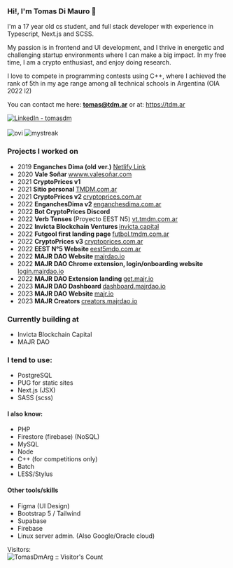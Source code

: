 ### Hi!, I'm Tomas Di Mauro 👋

I'm a 17 year old cs student, and full stack developer with experience in Typescript, Next.js and SCSS.

My passion is in frontend and UI development, and I thrive in energetic and challenging startup environments where I can make a big impact. In my free time, I am a crypto enthusiast, and enjoy doing research.

I love to compete in programming contests using C++, where I achieved the rank of 5th in my age range among all technical schools in Argentina (OIA 2022 l2)

You can contact me here: <b>tomas@tdm.ar</b> 
or at: https://tdm.ar

<a target="_blank" href="https://www.linkedin.com/in/tomasdm/" target="_blank">
   <img alt="LinkedIn - tomasdm" src="https://img.shields.io/badge/LinkedIn-0077B5.svg?&style=for-the-badge&logo=linkedin&logoColor=white" />
</a>
<br><br>

<img src="https://github-readme-stats.vercel.app/api/top-langs?username=TomasDmArg&show_icons=true&locale=en&layout=compact&theme=dark&hide_border=true" alt="ovi" />
<img src="http://github-readme-streak-stats.herokuapp.com?user=TomasDmArg&theme=dark&hide_border=true" alt="mystreak"/>


### Projects I worked on
- 2019 <b> Enganches Dima (old ver.)</b> [Netlify Link](https://nervous-easley-7b832c.netlify.app/)
- 2020 <b> Vale Soñar </b> [wwww.valesoñar.com](https://xn--valesoar-i3a.com)
- 2021 <b> CryptoPrices v1 </b>
- 2021 <b> Sitio personal </b> [TMDM.com.ar](https://tmdm.com.ar)
- 2021 <b> CryptoPrices v2 </b> [cryptoprices.com.ar](https://cryptoprices.com.ar)
- 2022 <b> EnganchesDima v2 </b> [enganchesdima.com.ar](https://enganchesdima.com.ar)
- 2022 <b> Bot CryptoPrices Discord </b>
- 2022 <b> Verb Tenses </b> (Proyecto EEST N5) [vt.tmdm.com.ar](https://vt.tmdm.com.ar)
- 2022 <b> Invicta Blockchain Ventures </b> [invicta.capital](https://invicta.capital) 
- 2022 <b> Futgool first landing page </b> [futbol.tmdm.com.ar](https://futbol.tmdm.com.ar)
- 2022 <b> CryptoPrices v3 </b> [cryptoprices.com.ar](https://cryptoprices.com.ar)
- 2022 <b> EEST N°5 Website </b> [eest5mdp.com.ar](https://eest5mdp.com.ar)
- 2022 <b> MAJR DAO Website </b> [majrdao.io](https://majrdao.io)
- 2022 <b> MAJR DAO Chrome extension, login/onboarding website </b> [login.majrdao.io](https://login.majrdao.io)
- 2022 <b> MAJR DAO Extension landing </b> [get.majr.io](https://get.majr.io)
- 2023 <b> MAJR DAO Dashboard </b> [dashboard.majrdao.io](https://dashobard.majrdao.io)
- 2023 <b> MAJR DAO Website </b> [majr.io](https://majr.io)
- 2023 <b> MAJR Creators </b> [creators.majrdao.io](https://creators.majrdao.io)

### Currently building at

- Invicta Blockchain Capital
- MAJR DAO

### I tend to use:
- PostgreSQL
- PUG for static sites
- Next.js (JSX)
- SASS (scss)

#### I also know:
- PHP
- Firestore (firebase) (NoSQL)
- MySQL
- Node
- C++ (for competitions only)
- Batch
- LESS/Stylus

#### Other tools/skills
- Figma (UI Design)
- Bootstrap 5 / Tailwind
- Supabase
- Firebase
- Linux server admin. (Also Google/Oracle cloud)



<!--
**TomasDmArg/TomasDmArg** is a ✨ _special_ ✨ repository because its `README.md` (this file) appears on your GitHub profile.

Here are some ideas to get you started:

- 🔭 I’m currently working on ...
- 🌱 I’m currently learning ...
- 👯 I’m looking to collaborate on ...
- 🤔 I’m looking for help with ...
- 💬 Ask me about ...
- 📫 How to reach me: ...
- 😄 Pronouns: ...
- ⚡ Fun fact: ...
-->
Visitors:<br/>
<img src="https://profile-counter.glitch.me/{TomasDmArg}/count.svg" alt="TomasDmArg :: Visitor's Count" />
